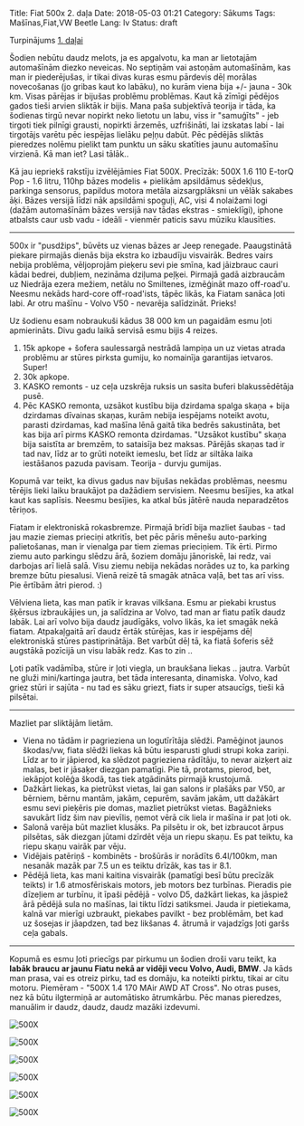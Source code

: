Title: Fiat 500x 2. daļa
Date: 2018-05-03 01:21
Category: Sākums
Tags: Mašīnas,Fiat,VW Beetle
Lang: lv
Status: draft

Turpinājums [1. daļai]({filename}fiat-500x-1-dala.md)

Šodien nebūtu daudz melots, ja es apgalvotu, ka man ar lietotajām automašīnām diezko neveicas. No septiņām vai astoņām automašīnām, kas man ir piederējušas, ir tikai divas kuras esmu pārdevis dēļ morālas novecošanas (jo gribas kaut ko labāku), no kurām viena bija +/- jauna - 30k km. Visas pārējas ir bijušas problēmu problēmas. Kaut kā zīmīgi pēdējos gados tieši arvien sliktāk ir bijis. Mana paša subjektīvā teorija ir tāda, ka šodienas tirgū nevar nopirkt neko lietotu un labu, viss ir "samuģīts" - jeb tirgoti tiek pilnīgi grausti, nopirkti ārzemēs, uzfrišināti, lai izskatas labi - lai tirgotājs varētu pēc iespējas lielāku peļņu dabūt. Pēc pēdējās sliktās pieredzes nolēmu pielikt tam punktu un sāku skatīties jaunu automašīnu virzienā. Kā man iet? Lasi tālāk..

Kā jau iepriekš rakstīju izvēlējāmies Fiat 500X. Precīzāk: 500X 1.6 110 E-torQ Pop - 1.6 litru, 110hp bāzes modelis + pielikām apsildāmus sēdekļus, parkinga sensorus, papildus motora metāla aizsargplāksni un vēlāk sakabes āķi.
Bāzes versijā līdzi nāk apsildāmi spoguļi, AC, visi 4 nolaižami logi (dažām automašīnām bāzes versijā nav tādas ekstras - smieklīgi), iphone atbalsts caur usb vadu - ideāli - vienmēr paticis savu mūziku klausīties.

----

500x ir "pusdžips", būvēts uz vienas bāzes ar Jeep renegade. Paaugstinātā piekare pirmajās dienās bija ekstra ko izbaudīju visvairāk. Bedres vairs nebija problēma, vēljoprojām pieķeru sevi pie smīna, kad jāizbrauc cauri kādai bedrei, dubļiem, nezināma dziļuma peļķei. Pirmajā gadā aizbraucām uz Niedrāja ezera mežiem, netālu no Smiltenes, izmēģināt mazo off-road'u. Neesmu nekāds hard-core off-road'ists, tāpēc likās, ka Fiatam sanāca ļoti labi. Ar otru mašīnu - Volvo V50 - nevarēja salīdzināt. Prieks!

Uz šodienu esam nobraukuši kādus 38 000 km un pagaidām esmu ļoti apmierināts. Divu gadu laikā servisā esmu bijis 4 reizes. 

1. 15k apkope + šofera saulessargā nestrādā lampiņa un uz vietas atrada problēmu ar stūres pirksta gumiju, ko nomainīja garantijas ietvaros. Super!
2. 30k apkope.
3. KASKO remonts - uz ceļa uzskrēja ruksis un sasita buferi blakussēdētāja pusē. 
4. Pēc KASKO remonta, uzsākot kustību bija dzirdama spalga skaņa + bija dzirdamas dīvainas skaņas, kurām nebija iespējams noteikt avotu, parasti dzirdamas, kad mašīna lēnā gaitā tika bedrēs sakustināta, bet kas bija arī pirms KASKO remonta dzirdamas. "Uzsākot kustību" skaņa bija saistīta ar bremzēm, to sataisīja bez maksas. Pārējās skaņas tad ir tad nav, līdz ar to grūti noteikt iemeslu, bet līdz ar siltāka laika iestāšanos pazuda pavisam. Teorija - durvju gumijas.

Kopumā var teikt, ka divus gadus nav bijušas nekādas problēmas, neesmu tērējis lieki laiku braukājot pa dažādiem servisiem. Neesmu besījies, ka atkal kaut kas saplīsis. Neesmu besījies, ka atkal būs jātērē nauda neparadzētos tēriņos.

Fiatam ir elektroniskā rokasbremze. Pirmajā brīdī bija mazliet šaubas - tad jau mazie ziemas prieciņi atkritīs, bet pēc pāris mēnešu auto-parking palietošanas, man ir vienalga par tiem ziemas prieciņiem. Tik ērti. Pirmo ziemu auto parkingu slēdzu ārā, šoziem domāju jānoriskē, lai redz, vai darbojas arī lielā salā. Visu ziemu nebija nekādas norādes uz to, ka parking bremze būtu piesalusi. Vienā reizē tā smagāk atnāca vaļā, bet tas arī viss. Pie ērtībām ātri pierod. :)

Vēlviena lieta, kas man patīk ir kravas vilkšana. Esmu ar piekabi krustus šķērsus izbraukājies un, ja salīdzina ar Volvo, tad man ar fiatu patīk daudz labāk. Lai arī volvo bija daudz jaudīgāks, volvo likās, ka iet smagāk nekā fiatam. Atpakaļgaitā arī daudz ērtāk stūrējas, kas ir iespējams dēļ elektroniskā stūres pastiprinātāja. Bet varbūt dēļ tā, ka fiatā šoferis sēž augstākā pozīcijā un visu labāk redz. Kas to zin .. 

Ļoti patīk vadāmība, stūre ir ļoti viegla, un braukšana liekas .. jautra. Varbūt ne gluži mini/kartinga jautra, bet tāda interesanta, dinamiska. Volvo, kad griez stūri ir sajūta - nu tad es sāku griezt, fiats ir super atsaucīgs, tieši kā pilsētai.

----

Mazliet par sliktājām lietām. 

* Viena no tādām ir pagrieziena un logutīrītāja slēdži. Pamēģinot jaunos škodas/vw, fiata slēdži liekas kā būtu iesparusti gludi strupi koka zariņi. Līdz ar to ir jāpierod, ka slēdzot pagrieziena rādītāju, to nevar aizķert aiz malas, bet ir jāsaķer diezgan pamatīgi. Pie tā, protams, pierod, bet, iekāpjot kolēģa škodā, tas tiek atgādināts pirmajā krustojumā.
* Dažkārt liekas, ka pietrūkst vietas, lai gan salons ir plašāks par V50, ar bērniem, bērnu mantām, jakām, cepurēm, savām jakām, utt dažākārt esmu sevi pieķēris pie domas, mazliet pietrūkst vietas. Bagāžnieks savukārt līdz šim nav pievīlis, ņemot vērā cik liela ir mašīna ir pat ļoti ok. 
* Salonā varēja būt mazliet klusāks. Pa pilsētu ir ok, bet izbraucot ārpus pilsētas, sāk diezgan jūtami dzīrdēt vēja un riepu skaņu. Es pat teiktu, ka riepu skaņu vairāk par vēju.
* Vidējais patēriņš - kombinēts - brošūrās ir norādīts 6.4l/100km, man nesanāk mazāk par 7.5 un es teiktu drīzāk, kas tas ir 8.1.
* Pēdējā lieta, kas mani kaitina visvairāk (pamatīgi besī būtu precīzāk teikts) ir 1.6 atmosfēriskais motors, jeb motors bez turbīnas. Pieradis pie dīzeļiem ar turbīnu, it īpaši pēdējā - volvo D5, dažkārt liekas, ka jāspiež ārā pēdējā sula no mašīnas, lai tiktu līdzi satiksmei. Jauda ir pietiekama, kalnā var mierīgi uzbraukt, piekabes pavilkt - bez problēmām, bet kad uz šosejas ir jāapdzen, tad bez likšanas 4. ātrumā ir vajadzīgs ļoti garšs ceļa gabals.

----

Kopumā es esmu ļoti priecīgs par pirkumu un šodien droši varu teikt, ka **labāk braucu ar jaunu Fiatu nekā ar vidēji vecu Volvo, Audi, BMW**. Ja kāds man prasa, vai es otreiz pirku, tad es domāju, ka noteikti pirktu, tikai ar citu motoru. Piemēram - "500X 1.4 170 MAir AWD AT Cross". No otras puses, nez kā būtu ilgtermiņā ar automātisko ātrumkārbu. Pēc manas pieredzes, manuālim ir daudz, daudz, daudz mazāki izdevumi.

![500X]({filename}/images/fiat-500-3.jpg)

![500X]({filename}/images/fiat-500-4.jpg)

![500X]({filename}/images/fiat-500-5.jpg)

![500X]({filename}/images/fiat-500-6.jpg)

![500X]({filename}/images/fiat-500-7.jpg)

![500X]({filename}/images/fiat-500-8.jpg)

